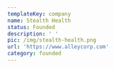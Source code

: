 ```yaml
---
templateKey: company
name: Stealth Health
status: Founded
description: ' '
pic: /img/stealth-health.png
url: 'https://www.alleycorp.com'
category: founded
---
```


